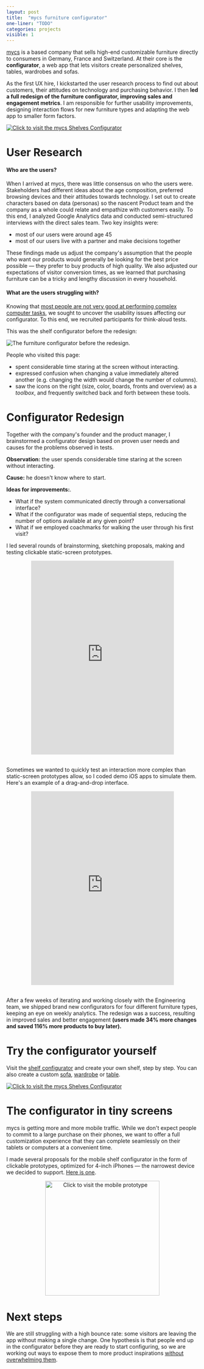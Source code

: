 ```yaml
---
layout: post
title:  "mycs furniture configurator"
one-liner: "TODO"
categories: projects
visible: 1
---
```

[mycs](https://de.mycs.com/) is a based company that sells high-end
customizable furniture directly to consumers in Germany, France and Switzerland.
At their core is the **configurator**, a web app that lets visitors create personalized shelves, tables, wardrobes and sofas.

As the first UX hire, I kickstarted the user research process to find out about customers, their attitudes
on technology and purchasing behavior. I then **led a full redesign of the furniture configurator, 
improving sales and engagement metrics**. I am responsible for further usability improvements, 
designing interaction flows for new furniture types and adapting the web app to smaller form factors.

<a target="_blank" href="https://nl.mycs.com/shelf/FwSSDKLSv"><img alt="Click to visit the mycs Shelves Configurator" src="/img/mycs/live-configurator.jpg" onmouseover="this.src='/img/mycs/live-configurator-hover.jpg';" onmouseout="this.src='/img/mycs/live-configurator.jpg';" /></a>

# User Research

#### Who are the users?

When I arrived at mycs, there was little consensus on who the users were.
Stakeholders had different ideas about the age composition, preferred browsing devices and their
attitudes towards technology. I set out to create characters based on data (personas) so the
nascent Product team and the company as a whole could relate and empathize with customers easily.
To this end, I analyzed Google Analytics data and conducted semi-structured interviews 
with the direct sales team. Two key insights were:

- most of our users were around age 45
- most of our users live with a partner and make decisions together

These findings made us adjust the company's assumption that the people who want our
products would generally be looking for the best price possible — they prefer to buy products of high quality.
We also adjusted our expectations of visitor conversion times, as we learned that purchasing furniture
can be a tricky and lengthy discussion in every household.

#### What are the users struggling with?

Knowing that [most people are not very good at performing complex computer tasks](https://www.nngroup.com/articles/computer-skill-levels/),
we sought to uncover the usability issues affecting our configurator. To this end, we recruited participants for think-aloud tests.

This was the shelf configurator before the redesign:

![The furniture configurator before the redesign.](/img/mycs/initial-configurator.jpg)

People who visited this page:
- spent considerable time staring at the screen without interacting.
- expressed confusion when changing a value immediately altered another (e.g.  changing the width would change the number of columns).
- saw the icons on the right (size, color, boards, fronts and overview) as a *toolbox*, and frequently 
switched back and forth between these tools.

# Configurator Redesign

Together with the company's founder and the product manager, I brainstormed a configurator design
based on proven user needs and causes for the problems observed in tests.

**Observation:** the user spends considerable time staring at the screen without interacting.

**Cause:** he doesn't know where to start.

**Ideas for improvements:**.

- What if the system communicated directly through a conversational interface?
- What if the configurator was made of sequential steps, reducing the number of
  options available at any given point?
- What if we employed coachmarks for walking the user through his first visit?

I led several rounds of brainstorming, sketching proposals, making and testing clickable static-screen prototypes.

<div class="padded">
<center>
<iframe src="https://player.vimeo.com/video/199078091" width="375" height="507" frameborder="0" webkitallowfullscreen mozallowfullscreen allowfullscreen></iframe>
</center>
<br/>
</div>

Sometimes we wanted to quickly test an interaction more complex than static-screen
prototypes allow, so I coded demo iOS apps to simulate them. Here's an example of a drag-and-drop interface.

<div class="padded">
<center>
<iframe src="https://player.vimeo.com/video/199077881" width="375" height="507" frameborder="0" webkitallowfullscreen mozallowfullscreen allowfullscreen></iframe>
</center>
<br/>
</div>

After a few weeks of iterating and working closely with the Engineering team, we shipped brand new
configurators for four different furniture types, keeping an eye on weekly analytics. The redesign
was a success, resulting in improved sales and better engagement **(users made 34% more changes and
saved 116% more products to buy later).**


# Try the configurator yourself
Visit the [shelf configurator](https://nl.mycs.com/shelf/FwSSDKLSv) and create your own shelf, step by step. You
can also create a custom [sofa](https://de.mycs.com/sofa-joyn/ziD6P9KQZ),
[wardrobe](https://de.mycs.com/kleiderschrank/ziFo0Cy1Z) or
[table](https://de.mycs.com/tisch/pH9dsLAfX).

<a target="_blank" href="https://nl.mycs.com/shelf/FwSSDKLSv"><img alt="Click to visit the mycs Shelves Configurator" src="/img/mycs/live-configurator.jpg" onmouseover="this.src='/img/mycs/live-configurator-hover.jpg';" onmouseout="this.src='/img/mycs/live-configurator.jpg';" /></a>

# The configurator in tiny screens
mycs is getting more and more mobile traffic. While we don't expect people to
commit to a large purchase on their phones, we want to offer a full customization experience 
that they can complete seamlessly on their tablets or computers at a convenient time.

I made several proposals for the mobile shelf configurator in the form of
clickable prototypes, optimized for 4-inch iPhones — the narrowest device we
decided to support. [Here is one](http://invis.io/5WD8S4FEM).

<center>
<a target="_blank" href="http://invis.io/5WD8S4FEM"><img width="300px" alt="Click to visit the mobile prototype" src="/img/mycs/mobile-prototype.jpg" onmouseover="this.src='/img/mycs/mobile-prototype-hover.jpg';" onmouseout="this.src='/img/mycs/mobile-prototype.jpg';" /></a>
</center>

# Next steps

We are still struggling with a high bounce rate: some visitors are leaving the app without making a single
change. One hypothesis is that people end up in the configurator before they
are ready to start configuring, so we are working out ways to expose them to
more product inspirations [without overwhelming them](http://coglode.com/gem/choice-paradox).
